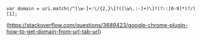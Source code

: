 `var domain = uri.match(/^[\w-]+:\/{2,}\[?([\w\.:-]+)\]?(?::[0-9]*)?/)[1];`

(https://stackoverflow.com/questions/3689423/google-chrome-plugin-how-to-get-domain-from-url-tab-url)